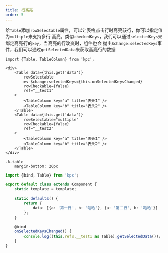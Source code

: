 ```yaml
---
title: 行高亮
order: 5
---
```


给`Table`添加`rowSelectable`属性，可以让表格点击行时高亮该行，你可以指定值为`multiple`来支持多行
高亮。类似`checkedKeys`，我们可以通过`selectedKeys`来绑定高亮行的`key`，当高亮的行改变时，组件也会
抛出`$change:selectedKeys`事件，我们可以通过`getSelectedData`来获取高亮行的数据

```vdt
import {Table, TableColumn} from 'kpc';

<div>
    <Table data={this.get('data')} 
        rowSelectable
        ev-$change:selectedKeys={this.onSelectedKeysChanged}
        rowCheckable={false}
        ref="__test1"
    >
        <TableColumn key="a" title="表头1" />
        <TableColumn key="b" title="表头2" />
    </Table>
    <Table data={this.get('data')}
        rowSelectable="multiple"
        rowCheckable={false}
        ref="__test2"
    >
        <TableColumn key="a" title="表头1" />
        <TableColumn key="b" title="表头2" />
    </Table>
</div>
```

```styl
.k-table
    margin-bottom: 20px
```

```ts
import {bind, Table} from 'kpc';

export default class extends Component {
    static template = template;

    static defaults() {
        return {
            data: [{a: '第一行', b: '哈哈'}, {a: '第二行', b: '哈哈'}]
        };
    }

    @bind
    onSelectedKeysChanged() {
        console.log((this.refs.__test1 as Table).getSelectedData());
    }
}
```
